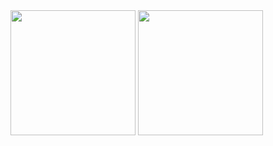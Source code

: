<a>
  <img height=200 align="center" src="https://github-readme-stats.vercel.app/api?username=cmalagacode&show_icons=true&theme=tokyonight" />
  <img height=200 align="center" src="https://github-readme-stats.vercel.app/api/top-langs/?username=anuraghazra&hide_progress=true&theme=tokyonight" />
</a>


